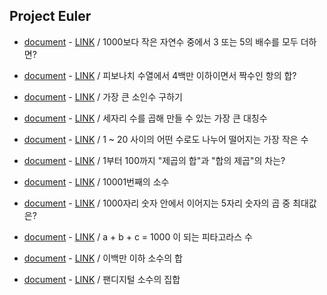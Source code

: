 ## Project Euler

* [document](doc/problems_1.md) - [LINK](http://euler.synap.co.kr/prob_detail.php?id=1) / 1000보다 작은 자연수 중에서 3 또는 5의 배수를 모두 더하면? 
* [document](doc/problems_2.md) - [LINK](http://euler.synap.co.kr/prob_detail.php?id=2) / 피보나치 수열에서 4백만 이하이면서 짝수인 항의 합?
* [document](doc/problems_3.md) - [LINK](http://euler.synap.co.kr/prob_detail.php?id=3) / 가장 큰 소인수 구하기
* [document](doc/problems_4.md) - [LINK](http://euler.synap.co.kr/prob_detail.php?id=4) / 세자리 수를 곱해 만들 수 있는 가장 큰 대칭수
* [document](doc/problems_5.md) - [LINK](http://euler.synap.co.kr/prob_detail.php?id=5) / 1 ~ 20 사이의 어떤 수로도 나누어 떨어지는 가장 작은 수
* [document](doc/problems_6.md) - [LINK](http://euler.synap.co.kr/prob_detail.php?id=6) / 1부터 100까지 "제곱의 합"과 "합의 제곱"의 차는?
* [document](doc/problems_7.md) - [LINK](http://euler.synap.co.kr/prob_detail.php?id=7) / 10001번째의 소수
* [document](doc/problems_8.md) - [LINK](http://euler.synap.co.kr/prob_detail.php?id=8) / 1000자리 숫자 안에서 이어지는 5자리 숫자의 곱 중 최대값은?
* [document](doc/problems_9.md) - [LINK](http://euler.synap.co.kr/prob_detail.php?id=9) / a + b + c = 1000 이 되는 피타고라스 수
* [document](doc/problems_10.md) - [LINK](http://euler.synap.co.kr/prob_detail.php?id=10) / 이백만 이하 소수의 합

* [document](doc/problems_118.md) - [LINK](http://euler.synap.co.kr/prob_detail.php?id=118) / 팬디지털 소수의 집합
